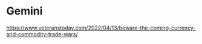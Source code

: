 # Gemini
https://www.veteranstoday.com/2022/04/13/beware-the-coming-currency-and-commodity-trade-wars/
